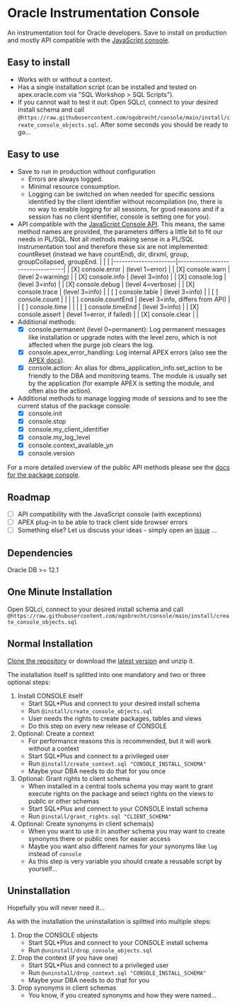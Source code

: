 # Oracle Instrumentation Console

An instrumentation tool for Oracle developers. Save to install on production and
mostly API compatible with the [JavaScript
console](https://developers.google.com/web/tools/chrome-devtools/console/api).

## Easy to install

- Works with or without a context.
- Has a single installation script (can be installed and tested on
  apex.oracle.com via "SQL Workshop > SQL Scripts").
- If you cannot wait to test it out: Open SQLcl, connect to your desired install
    schema and call
    `@https://raw.githubusercontent.com/ogobrecht/console/main/install/create_console_objects.sql`.
    After some seconds you should be ready to go...

## Easy to use

- Save to run in production without configuration
  - Errors are always logged.
  - Minimal resource consumption.
  - Logging can be switched on when needed for specific sessions identified by
    the client identifier without recompilation (no, there is no way to enable
    logging for all sessions, for good reasons and if a session has no client
    identifier, console is setting one for you).
- API compatible with the [JavaScript Console
  API](https://developers.google.com/web/tools/chrome-devtools/console/api).
  This means, the same method names are provided, the parameters differs a
  little bit to fit our needs in PL/SQL. Not all methods making sense in a
  PL/SQL instrumentation tool and therefore these six are not implemented:
  countReset (instead we have countEnd), dir, dirxml, group, groupCollapsed,
  groupEnd.
  |                      |                                  |
  |----------------------|----------------------------------|
  | [X] console.error    | (level 1=error)                  |
  | [X] console.warn     | (level 2=warning)                |
  | [X] console.info     | (level 3=info)                   |
  | [X] console.log      | (level 3=info)                   |
  | [X] console.debug    | (level 4=verbose)                |
  | [X] console.trace    | (level 3=info)                   |
  | [ ] console.table    | (level 3=info)                   |
  | [ ] console.count    |                                  |
  | [ ] console.countEnd | (level 3=info, differs from API) |
  | [ ] console.time     |                                  |
  | [ ] console.timeEnd  | (level 3=info)                   |
  | [X] console.assert   | (level 1=error, if failed)       |
  | [X] console.clear    |                                  |
- Additional methods:
  - [X] console.permanent (level 0=permanent): Log permanent messages like
    installation or upgrade notes with the level zero, which is not affected
    when the purge job clears the log.
  - [X] console.apex_error_handling: Log internal APEX errors (also see the
    [APEX
    docs](https://docs.oracle.com/en/database/oracle/application-express/20.2/aeapi/Example-of-an-Error-Handling-Function.html#GUID-2CD75881-1A59-4787-B04B-9AAEC14E1A82)).
  - [X] console.action: An alias for dbms_application_info.set_action to be
    friendly to the DBA and monitoring teams. The module is usually set by the
    application (for example APEX is setting the module, and often also the
    action).
- Additional methods to manage logging mode of sessions and to see the current
  status of the package console:
  - [X] console.init
  - [X] console.stop
  - [X] console.my_client_identifier
  - [X] console.my_log_level
  - [X] console.context_available_yn
  - [X] console.version

For a more detailed overview of the public API methods please see the [docs for the package console](docs/console.md).

## Roadmap

- [ ] API compatibility with the JavaScript console (with exceptions)
- [ ] APEX plug-in to be able to track client side browser errors
- [ ] Something else? Let us discuss your ideas - simply open an [issue](https://github.com/ogobrecht/console/issues/new) ...

## Dependencies

Oracle DB >= 12.1

## One Minute Installation

Open SQLcl, connect to your desired install schema and call
`@https://raw.githubusercontent.com/ogobrecht/console/main/install/create_console_objects.sql`

## Normal Installation

[Clone the repository](https://github.com/ogobrecht/console) or download the
[latest
version](https://github.com/ogobrecht/oracle-instrumentation-console/releases/latest)
and unzip it.

The installation itself is splitted into one mandatory and two or three optional
steps:

1. Install CONSOLE itself
    - Start SQL*Plus and connect to your desired install schema
    - Run `@install/create_console_objects.sql`
    - User needs the rights to create packages, tables and views
    - Do this step on every new release of CONSOLE
2. Optional: Create a context
    - For performance reasons this is recommended, but it will work without a context
    - Start SQL*Plus and connect to a privileged user
    - Run `@install/create_context.sql "CONSOLE_INSTALL_SCHEMA"`
    - Maybe your DBA needs to do that for you once
3. Optional: Grant rights to client schema
    - When installed in a central tools schema you may want to grant execute
      rights on the package and select rights on the views to public or other
      schemas
    - Start SQL*Plus and connect to your CONSOLE install schema
    - Run `@install/grant_rights.sql "CLIENT_SCHEMA"`
4. Optional: Create synonyms in client schema(s)
    - When you want to use it in another schema you may want to create synonyms
      there or public ones for easier access
    - Maybe you want also different names for your synonyms like `log` instead
      of `console`
    - As this step is very variable you should create a reusable script by
      yourself...

## Uninstallation

Hopefully you will never need it...

As with the installation the uninstallation is splitted into multiple steps:

1. Drop the CONSOLE objects
    - Start SQL*Plus and connect to your CONSOLE install schema
    - Run `@uninstall/drop_console_objects.sql`
2. Drop the context (if you have one)
    - Start SQL*Plus and connect to a privileged user
    - Run `@uninstall/drop_context.sql "CONSOLE_INSTALL_SCHEMA"`
    - Maybe your DBA needs to do that for you
3. Drop synonyms in client schemas
    - You know, if you created synonyms and how they were named...
